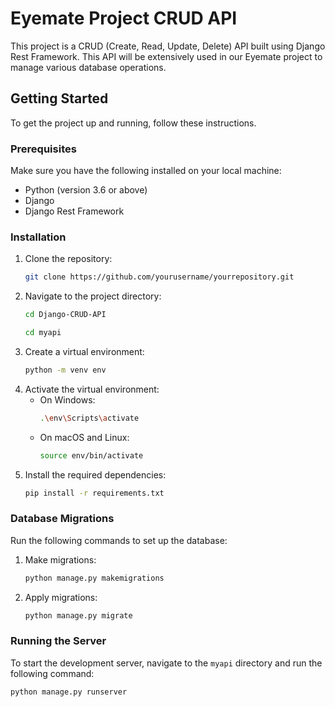 # Eyemate Project CRUD API

This project is a CRUD (Create, Read, Update, Delete) API built using Django Rest Framework. This API will be extensively used in our Eyemate project to manage various database operations.

## Getting Started

To get the project up and running, follow these instructions.

### Prerequisites

Make sure you have the following installed on your local machine:

- Python (version 3.6 or above)
- Django
- Django Rest Framework

### Installation

1. Clone the repository:
    ```bash
    git clone https://github.com/yourusername/yourrepository.git
    ```
2. Navigate to the project directory:
    ```bash
    cd Django-CRUD-API
    ```
    ```bash
    cd myapi
    ```
3. Create a virtual environment:
    ```bash
    python -m venv env
    ```
4. Activate the virtual environment:
    - On Windows:
        ```bash
        .\env\Scripts\activate
        ```
    - On macOS and Linux:
        ```bash
        source env/bin/activate
        ```
5. Install the required dependencies:
    ```bash
    pip install -r requirements.txt
    ```

### Database Migrations

Run the following commands to set up the database:

1. Make migrations:
    ```bash
    python manage.py makemigrations
    ```
2. Apply migrations:
    ```bash
    python manage.py migrate
    ```

### Running the Server

To start the development server, navigate to the `myapi` directory and run the following command:

```bash
python manage.py runserver
```
